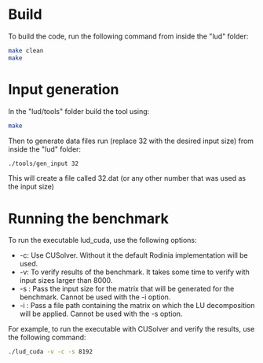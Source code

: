 # Build

To build the code, run the following command from inside the "lud" folder:

```bash
make clean
make
```

# Input generation
In the "lud/tools" folder build the tool using:
```bash
make
```
Then to generate data files run (replace 32 with the desired input size) from inside the "lud" folder:
```bash
./tools/gen_input 32
```
This will create a file called 32.dat (or any other number that was used as the input size)

# Running the benchmark
To run the executable lud_cuda, use the following options:

* -c: Use CUSolver. Without it the default Rodinia implementation will be used.
* -v: To verify results of the benchmark. It takes some time to verify with input sizes larger than 8000.
* -s <number>: Pass the input size for the matrix that will be generated for the benchmark. Cannot be used with the -i option.
* -i <file path>: Pass a file path containing the matrix on which the LU decomposition will be applied. Cannot be used with the -s option.
 
For example, to run the executable with CUSolver and verify the results, use the following command:
```bash
./lud_cuda -v -c -s 8192
```

